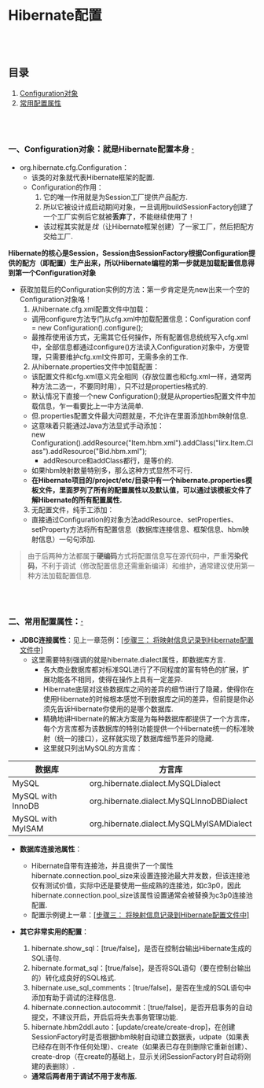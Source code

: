 # Hibernate配置

<br><br>

## 目录

1. [Configuration对象](#一configuration对象就是hibernate配置本身-)
2. [常用配置属性](#二常用配置属性)

<br><br>

### 一、Configuration对象：就是Hibernate配置本身 [·](#目录)
- org.hibernate.cfg.Configuration：
  - 该类的对象就代表Hibernate框架的配置.
  - Configuration的作用：
    1. 它的唯一作用就是为Session工厂提供产品配方.
    2. 所以它被设计成启动期间对象，一旦调用buildSessionFactory创建了一个工厂实例后它就被**丢弃**了，不能继续使用了！
      - 该过程其实就是*找*（让Hibernate框架创建）了一家工厂，然后把配方交给工厂.

**Hibernate的核心是Session，Session由SessionFactory根据Configuration提供的配方（即配置）生产出来，所以Hibernate编程的第一步就是加载配置信息得到第一个Configuration对象**

- 获取加载后的Configuration实例的方法：第一步肯定是先new出来一个空的Configuration对象咯！
  1. 从hibernate.cfg.xml配置文件中加载：
    - 调用configure方法专门从cfg.xml中加载配置信息：Configuration conf = new Configuration().configure();
    - 最推荐使用该方式，无需其它任何操作，所有配置信息统统写入cfg.xml中，全部信息都通过configure()方法读入Configuration对象中，方便管理，只需要维护cfg.xml文件即可，无需多余的工作.
  2. 从hibernate.properties文件中加载配置：
    - 该配置文件和cfg.xml意义完全相同（存放位置也和cfg.xml一样，通常两种方法二选一，不要同时用），只不过是properties格式的.
    - 默认情况下直接一个new Configuration();就是从properties配置文件中加载信息，乍一看要比上一中方法简单.
    - 但.properties配置文件最大问题就是，不允许在里面添加hbm映射信息.
    - 这意味着只能通过Java方法显式手动添加：<br>
    new Configuration().addResource("Item.hbm.xml").addClass("lirx.Item.Class").addResource("Bid.hbm.xml");
      - addResource和addClass都行，是等价的.
    - 如果hbm映射数量特别多，那么这种方式显然不可行.
    - **在Hibernate项目的/project/etc/目录中有一个hibernate.properties模板文件，里面罗列了所有的配置属性以及默认值，可以通过该模板文件了解Hibernate的所有配置属性.**
  3. 无配置文件，纯手工添加：
    - 直接通过Configuration的对象方法addResource、setProperties、setProperty方法将所有配置信息（数据库连接信息、框架信息、hbm映射信息）一句句添加.

> 由于后两种方法都属于**硬编码**方式将配置信息写在源代码中，严重**污染代码**，不利于调试（修改配置信息还需重新编译）和维护，通常建议使用第一种方法加载配置信息.

<br><br>

### 二、常用配置属性：[·](#目录)
- **JDBC连接属性**：见上一章范例：[\[步骤三： 将映射信息记录到Hibernate配置文件中\]](Hibernate概述、部署、使用.md#三使用hibernate)
  - 这里需要特别强调的就是hibernate.dialect属性，即数据库方言.
    - 各大商业数据库都对标准SQL进行了不同程度的富有特色的扩展，扩展功能各不相同，使得在操作上具有一定差异.
    - Hibernate底层对这些数据库之间的差异的细节进行了隐藏，使得你在使用Hibernate的时候根本感觉不到数据库之间的差异，但前提是你必须先告诉Hibernate你使用的是哪个数据库.
    - 精确地讲Hibernate的解决方案是为每种数据库都提供了一个方言库，每个方言库都为该数据库的特别功能提供一个Hibernate统一的标准映射（统一的接口），这样就实现了数据库细节差异的隐藏.
    - 这里就只列出MySQL的方言库：

| 数据库 | 方言库 |
| --- | --- |
| MySQL | org.hibernate.dialect.MySQLDialect |
| MySQL with InnoDB | org.hibernate.dialect.MySQLInnoDBDialect |
| MySQL with MyISAM | org.hibernate.dialect.MySQLMyISAMDialect |

- **数据库连接池属性**：
  - Hibernate自带有连接池，并且提供了一个属性hibernate.connection.pool_size来设置连接池最大并发数，但该连接池仅有测试价值，实际中还是要使用一些成熟的连接池，如c3p0，因此hibernate.connection.pool_size该属性设置通常会被替换为c3p0连接池配置.
  - 配置示例键上一章：[\[步骤三： 将映射信息记录到Hibernate配置文件中\]](Hibernate概述、部署、使用.md#三使用hibernate)

- **其它非常实用的配置**：
  1. hibernate.show_sql：[true/false]，是否在控制台输出Hibernate生成的SQL语句.
  2. hibernate.format_sql：[true/false]，是否将SQL语句（要在控制台输出的）转化成良好的SQL格式.
  3. hibernate.use_sql_comments：[true/false]，是否在生成的SQL语句中添加有助于调试的注释信息.
  4. hibernate.connection.autocommit：[true/false]，是否开启事务的自动提交，不建议开启，开启后将失去事务管理功能.
  5. hibernate.hbm2ddl.auto：[update/create/create-drop]，在创建SessionFactory时是否根据hbm映射自动建立数据表，udpate（如果表已经存在则不作任何处理）、create（如果表已存在则删除它重新创建）、create-drop（在create的基础上，显示关闭SessionFactory时自动将刚建的表删除）.
    - **通常后两者用于调试不用于发布版.**
